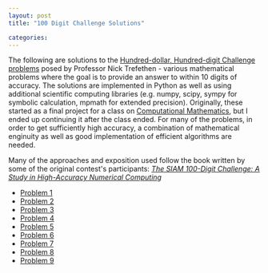 ```yaml
---
layout: post
title: "100 Digit Challenge Solutions"

categories:
---
```

The following are solutions to the [Hundred-dollar, Hundred-digit Challenge problems](https://en.wikipedia.org/wiki/Hundred-dollar,_Hundred-digit_Challenge_problems) posed by Professor Nick Trefethen - various mathematical problems where the goal is to provide an answer to within 10 digits of accuracy. The solutions are implemented in Python as well as using additional scientific computing libraries (e.g. numpy, scipy, sympy for symbolic calculation, mpmath for extended precision). Originally, these started as a final project for a class on [Computational Mathematics](https://faculty.math.illinois.edu/~hirani/teaching/490sp20/index.html), but I ended up continuing it after the class ended. For many of the problems, in order to get sufficiently high accuracy, a combination of mathematical enginuity as well as good implementation of efficient algorithms are needed.

Many of the approaches and exposition used follow the book written by some of the original contest's participants: [*The SIAM 100-Digit Challenge: A Study in High-Accuracy Numerical Computing*](http://www-m3.ma.tum.de/m3old/bornemann/challengebook/index.html)

 - [Problem 1](https://nbviewer.org/github/epistemologist/100-Digit-Challenge/blob/main/Problem%201.ipynb)
 - [Problem 2](https://nbviewer.org/github/epistemologist/100-Digit-Challenge/blob/main/Problem%202.ipynb)
 - [Problem 3](https://nbviewer.org/github/epistemologist/100-Digit-Challenge/blob/main/Problem%203.ipynb)
 - [Problem 4](https://nbviewer.org/github/epistemologist/100-Digit-Challenge/blob/main/Problem%204.ipynb)
 - [Problem 5](https://nbviewer.org/github/epistemologist/100-Digit-Challenge/blob/main/Problem%205.ipynb)
 - [Problem 6](https://nbviewer.org/github/epistemologist/100-Digit-Challenge/blob/main/Problem%206.ipynb)
 - [Problem 7](https://nbviewer.org/github/epistemologist/100-Digit-Challenge/blob/main/Problem%207.ipynb)
 - [Problem 8](https://nbviewer.org/github/epistemologist/100-Digit-Challenge/blob/main/Problem%208.ipynb)
 - [Problem 9](https://nbviewer.org/github/epistemologist/100-Digit-Challenge/blob/main/Problem%209.ipynb)
